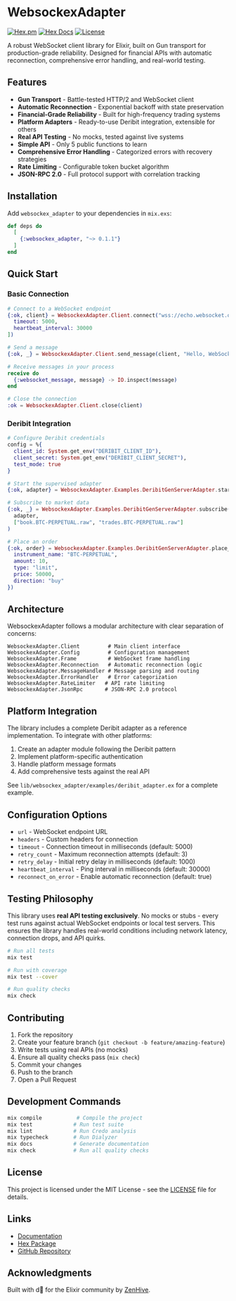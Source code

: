 # WebsockexAdapter

[![Hex.pm](https://img.shields.io/hexpm/v/websockex_adapter.svg)](https://hex.pm/packages/websockex_adapter)
[![Hex Docs](https://img.shields.io/badge/hex-docs-purple.svg)](https://hexdocs.pm/websockex_adapter)
[![License](https://img.shields.io/hexpm/l/websockex_adapter.svg)](https://github.com/ZenHive/websockex_adapter/blob/main/LICENSE)

A robust WebSocket client library for Elixir, built on Gun transport for production-grade reliability. Designed for financial APIs with automatic reconnection, comprehensive error handling, and real-world testing.

## Features

- **Gun Transport** - Battle-tested HTTP/2 and WebSocket client
- **Automatic Reconnection** - Exponential backoff with state preservation
- **Financial-Grade Reliability** - Built for high-frequency trading systems
- **Platform Adapters** - Ready-to-use Deribit integration, extensible for others
- **Real API Testing** - No mocks, tested against live systems
- **Simple API** - Only 5 public functions to learn
- **Comprehensive Error Handling** - Categorized errors with recovery strategies
- **Rate Limiting** - Configurable token bucket algorithm
- **JSON-RPC 2.0** - Full protocol support with correlation tracking

## Installation

Add `websockex_adapter` to your dependencies in `mix.exs`:

```elixir
def deps do
  [
    {:websockex_adapter, "~> 0.1.1"}
  ]
end
```

## Quick Start

### Basic Connection

```elixir
# Connect to a WebSocket endpoint
{:ok, client} = WebsockexAdapter.Client.connect("wss://echo.websocket.org", [
  timeout: 5000,
  heartbeat_interval: 30000
])

# Send a message
{:ok, _} = WebsockexAdapter.Client.send_message(client, "Hello, WebSocket!")

# Receive messages in your process
receive do
  {:websocket_message, message} -> IO.inspect(message)
end

# Close the connection
:ok = WebsockexAdapter.Client.close(client)
```

### Deribit Integration

```elixir
# Configure Deribit credentials
config = %{
  client_id: System.get_env("DERIBIT_CLIENT_ID"),
  client_secret: System.get_env("DERIBIT_CLIENT_SECRET"),
  test_mode: true
}

# Start the supervised adapter
{:ok, adapter} = WebsockexAdapter.Examples.DeribitGenServerAdapter.start_link(config)

# Subscribe to market data
{:ok, _} = WebsockexAdapter.Examples.DeribitGenServerAdapter.subscribe(
  adapter,
  ["book.BTC-PERPETUAL.raw", "trades.BTC-PERPETUAL.raw"]
)

# Place an order
{:ok, order} = WebsockexAdapter.Examples.DeribitGenServerAdapter.place_order(adapter, %{
  instrument_name: "BTC-PERPETUAL",
  amount: 10,
  type: "limit",
  price: 50000,
  direction: "buy"
})
```

## Architecture

WebsockexAdapter follows a modular architecture with clear separation of concerns:

```
WebsockexAdapter.Client         # Main client interface
WebsockexAdapter.Config         # Configuration management
WebsockexAdapter.Frame          # WebSocket frame handling
WebsockexAdapter.Reconnection   # Automatic reconnection logic
WebsockexAdapter.MessageHandler # Message parsing and routing
WebsockexAdapter.ErrorHandler   # Error categorization
WebsockexAdapter.RateLimiter   # API rate limiting
WebsockexAdapter.JsonRpc       # JSON-RPC 2.0 protocol
```

## Platform Integration

The library includes a complete Deribit adapter as a reference implementation. To integrate with other platforms:

1. Create an adapter module following the Deribit pattern
2. Implement platform-specific authentication
3. Handle platform message formats
4. Add comprehensive tests against the real API

See `lib/websockex_adapter/examples/deribit_adapter.ex` for a complete example.

## Configuration Options

- `url` - WebSocket endpoint URL
- `headers` - Custom headers for connection
- `timeout` - Connection timeout in milliseconds (default: 5000)
- `retry_count` - Maximum reconnection attempts (default: 3)
- `retry_delay` - Initial retry delay in milliseconds (default: 1000)
- `heartbeat_interval` - Ping interval in milliseconds (default: 30000)
- `reconnect_on_error` - Enable automatic reconnection (default: true)

## Testing Philosophy

This library uses **real API testing exclusively**. No mocks or stubs - every test runs against actual WebSocket endpoints or local test servers. This ensures the library handles real-world conditions including network latency, connection drops, and API quirks.

```bash
# Run all tests
mix test

# Run with coverage
mix test --cover

# Run quality checks
mix check
```

## Contributing

1. Fork the repository
2. Create your feature branch (`git checkout -b feature/amazing-feature`)
3. Write tests using real APIs (no mocks)
4. Ensure all quality checks pass (`mix check`)
5. Commit your changes
6. Push to the branch
7. Open a Pull Request

## Development Commands

```bash
mix compile           # Compile the project
mix test             # Run test suite
mix lint             # Run Credo analysis
mix typecheck        # Run Dialyzer
mix docs             # Generate documentation
mix check            # Run all quality checks
```

## License

This project is licensed under the MIT License - see the [LICENSE](LICENSE) file for details.

## Links

- [Documentation](https://hexdocs.pm/websockex_adapter)
- [Hex Package](https://hex.pm/packages/websockex_adapter)
- [GitHub Repository](https://github.com/ZenHive/websockex_adapter)

## Acknowledgments

Built with d for the Elixir community by [ZenHive](https://github.com/ZenHive).